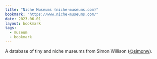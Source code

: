 ```yaml
---
title: "Niche Museums (niche-museums.com)"
bookmark: "https://www.niche-museums.com/"
date: 2023-06-01
layout: bookmark
tags:
  - museum
  - bookmark
---
```

A database of tiny and niche museums from Simon Willison ([@simonw](https://twitter.com/simonw)).
